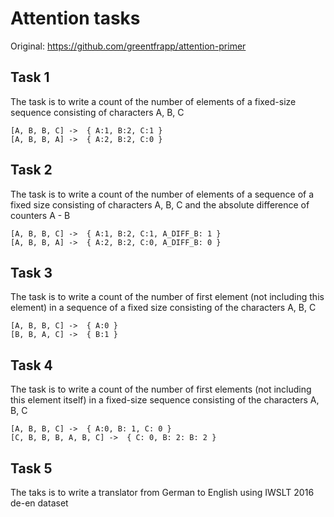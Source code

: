 # Attention tasks

Original: https://github.com/greentfrapp/attention-primer

## Task 1

The task is to write a count of the number of elements of a fixed-size sequence consisting of characters A, B, C
```
[A, B, B, C] ->  { A:1, B:2, C:1 }
[A, B, B, A] ->  { A:2, B:2, C:0 }
```

## Task 2

The task is to write a count of the number of elements of a sequence of a fixed size consisting of characters A, B, C and the absolute difference of counters A - B

```
[A, B, B, C] ->  { A:1, B:2, C:1, A_DIFF_B: 1 }
[A, B, B, A] ->  { A:2, B:2, C:0, A_DIFF_B: 0 }
```

## Task 3

The task is to write a count of the number of first element (not including this element) in a sequence of a fixed size consisting of the characters A, B, C

```
[A, B, B, C] ->  { A:0 }
[B, B, A, C] ->  { B:1 }
```

## Task 4

The task is to write a count of the number of first elements (not including this element itself) in a fixed-size sequence consisting of the characters A, B, C

```
[A, B, B, C] ->  { A:0, B: 1, C: 0 }
[C, B, B, B, A, B, C] ->  { C: 0, B: 2: B: 2 }
```

## Task 5

The taks is to write a translator from German to English using IWSLT 2016 de-en dataset


